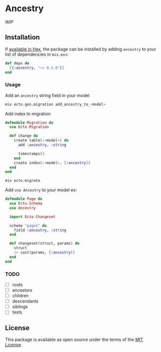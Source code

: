 # Ancestry

_WIP_

## Installation

If [available in Hex](https://hex.pm/docs/publish), the package can be installed
by adding `ancestry` to your list of dependencies in `mix.exs`:

```elixir
def deps do
  [{:ancestry, "~> 0.1.0"}]
end
```

### Usage
Add an `ancestry` string field in your model

```bash
mix ecto.gen.migration add_ancestry_to_<model>
```

Add index to migration

```elixir
defmodule Migration do
  use Ecto.Migration

  def change do
    create table(:<model>) do
      add :ancestry, :string

      timestamps()
    end
    create index(:<model>, [:ancestry])
  end
end
```

```bash
mix ecto.migrate
```

Add `use Ancestry` to your model ex:

```elixir
defmodule Page do
  use Ecto.Schema
  use Ancestry

  import Ecto.Changeset

  schema "pages" do
    field :ancestry, :string
  end

  def changeset(struct, params) do
    struct
    |> cast(params, [:ancestry])
  end
end

```

### TODO

- [ ] roots
- [ ] ancestors
- [ ] children
- [ ] descendants
- [ ] siblings
- [ ] tests

## License

This package is available as open source under the terms of the [MIT License](LICENSE.md).
